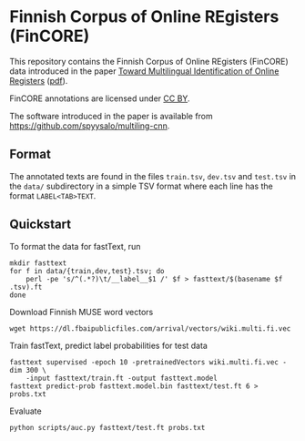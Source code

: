 # Finnish Corpus of Online REgisters (FinCORE)

This repository contains the Finnish Corpus of Online REgisters (FinCORE)
data introduced in the paper
[Toward Multilingual Identification of Online Registers](https://www.aclweb.org/anthology/W19-6130/) ([pdf](https://www.aclweb.org/anthology/W19-6130)).

FinCORE annotations are licensed under
[CC BY](http://creativecommons.org/licenses/by-sa/4.0/).

The software introduced in the paper is available from
<https://github.com/spyysalo/multiling-cnn>.

## Format

The annotated texts are found in the files `train.tsv`, `dev.tsv` and
`test.tsv` in the `data/` subdirectory in a simple TSV format where each
line has the format `LABEL<TAB>TEXT`.

## Quickstart

To format the data for fastText, run

```
mkdir fasttext
for f in data/{train,dev,test}.tsv; do
    perl -pe 's/^(.*?)\t/__label__$1 /' $f > fasttext/$(basename $f .tsv).ft
done
```

Download Finnish MUSE word vectors

```
wget https://dl.fbaipublicfiles.com/arrival/vectors/wiki.multi.fi.vec
```

Train fastText, predict label probabilities for test data

```
fasttext supervised -epoch 10 -pretrainedVectors wiki.multi.fi.vec -dim 300 \
    -input fasttext/train.ft -output fasttext.model
fasttext predict-prob fasttext.model.bin fasttext/test.ft 6 > probs.txt
```

Evaluate

```
python scripts/auc.py fasttext/test.ft probs.txt
```
